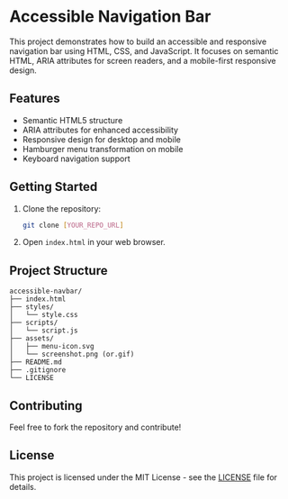 # Accessible Navigation Bar

This project demonstrates how to build an accessible and responsive navigation bar using HTML, CSS, and JavaScript. It focuses on semantic HTML, ARIA attributes for screen readers, and a mobile-first responsive design.

## Features

*   Semantic HTML5 structure
*   ARIA attributes for enhanced accessibility
*   Responsive design for desktop and mobile
*   Hamburger menu transformation on mobile
*   Keyboard navigation support

## Getting Started

1.  Clone the repository:
    ```bash
    git clone [YOUR_REPO_URL]
    ```
2.  Open `index.html` in your web browser.

## Project Structure

```
accessible-navbar/
├── index.html
├── styles/
│   └── style.css
├── scripts/
│   └── script.js
├── assets/
│   ├── menu-icon.svg
│   └── screenshot.png (or.gif)
├── README.md
├── .gitignore
└── LICENSE
```

## Contributing

Feel free to fork the repository and contribute!

## License

This project is licensed under the MIT License - see the [LICENSE](LICENSE) file for details.
